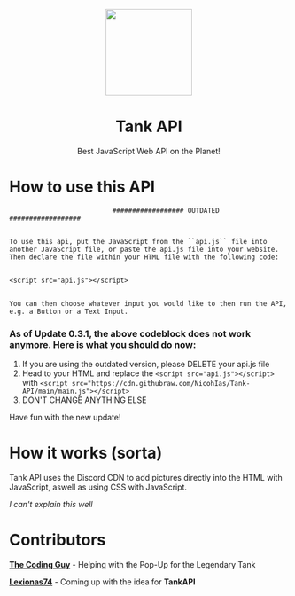 <p align="center">
  <img width="156" align="center" src="https://user-images.githubusercontent.com/93119331/173180717-36a4c402-d4f4-46a8-ba75-e89aca29ac66.png">
</p>

<h1 align="center">
  Tank API
</h1>

<p align="center">
  Best JavaScript Web API on the Planet!
</p>

# How to use this API

```
                          ################## OUTDATED ##################


To use this api, put the JavaScript from the ``api.js`` file into another JavaScript file, or paste the api.js file into your website.
Then declare the file within your HTML file with the following code:


<script src="api.js"></script>


You can then choose whatever input you would like to then run the API, e.g. a Button or a Text Input.
```

### As of Update 0.3.1, the above codeblock does not work anymore. Here is what you should do now:

1. If you are using the outdated version, please DELETE your api.js file
2. Head to your HTML and replace the ```<script src="api.js"></script>``` with ```<script src="https://cdn.githubraw.com/NicohIas/Tank-API/main/main.js"></script>```
3. DON'T CHANGE ANYTHING ELSE

Have fun with the new update!

# How it works (sorta)

Tank API uses the Discord CDN to add pictures directly into the HTML with JavaScript, aswell as using CSS with JavaScript.

*I can't explain this well*

# Contributors 

**[The Coding Guy](https://github.com/Aisuruneko)** - Helping with the Pop-Up for the Legendary Tank

**[Lexionas74](https://github.com/Lexionas74)** - Coming up with the idea for **TankAPI**
